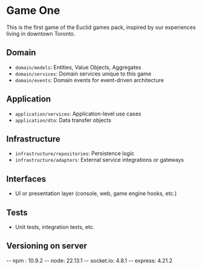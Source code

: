 # Game One

This is the first game of the Euclid games pack, inspired by our experiences living in downtown Toronto. 

## Domain

- `domain/models`: Entities, Value Objects, Aggregates
- `domain/services`: Domain services unique to this game
- `domain/events`: Domain events for event-driven architecture

## Application

- `application/services`: Application-level use cases
- `application/dto`: Data transfer objects

## Infrastructure

- `infrastructure/repositories`: Persistence logic
- `infrastructure/adapters`: External service integrations or gateways

## Interfaces

- UI or presentation layer (console, web, game engine hooks, etc.)

## Tests

- Unit tests, integration tests, etc.


## Versioning on server
-- npm : 10.9.2
-- node: 22.13.1
-- socket.io: 4.8.1
-- express: 4.21.2
